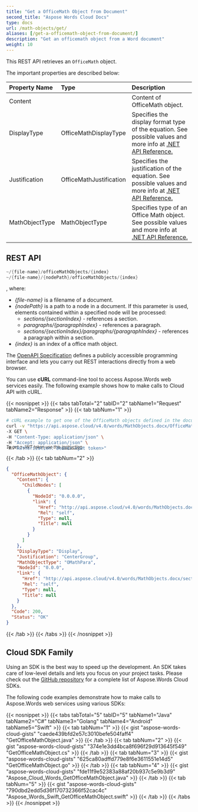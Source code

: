 ```yaml
---
title: "Get a OfficeMath Object from Document"
second_title: "Aspose Words Cloud Docs"
type: docs
url: /math-objects/get/
aliases: [/get-a-officemath-object-from-document/]
description: "Get an officemath object from a Word document"
weight: 10
---
```


This REST API retrieves an `OfficeMath` object.

The important properties are described below:

|Property Name|Type|Description|
| :- | :- | :- |
|Content| |Content of OfficeMath object.|
|DisplayType|OfficeMathDisplayType|Specifies the display format type of the equation. See possible values and more info at [.NET API Reference.](https://apireference.aspose.com/net/words/aspose.words.math/officemathdisplaytype)|
|Justification|OfficeMathJustification|Specifies the justification of the equation. See possible values and more info at [.NET API Reference.](https://apireference.aspose.com/net/words/aspose.words.math/officemathjustification)|
|MathObjectType|MathObjectType|Specifies type of an Office Math object. See possible values and more info at [.NET API Reference.](https://apireference.aspose.com/net/words/aspose.words.math/mathobjecttype)|

## REST API

```JAVA
~/{file-name}/officeMathObjects/{index}
~/{file-name}/{nodePath}/officeMathObjects/{index}
```
, where:

- *{file-name}* is a filename of a document.
- *{nodePath}* is a path to a node in a document. If this parameter is used, elements contained within a specified node will be processed:
  - *sections/{sectionIndex}* - references a section.
  - *paragraphs/{paragraphIndex}* - references a paragraph.
  - *sections/{sectionIndex}/paragraphs/{paragraphIndex}* - references a paragraph within a section.
- *{index}* is an index of a office math object.

The [OpenAPI Specification](https://apireference.aspose.cloud/words/#/OfficeMathObjects/GetOfficeMathObject) defines a publicly accessible programming interface and lets you carry out REST interactions directly from a web browser.

You can use **cURL** command-line tool to access Aspose.Words web services easily. The following example shows how to make calls to Cloud API with cURL.

{{< nosnippet >}}
{{< tabs tabTotal="2" tabID="2" tabName1="Request" tabName2="Response" >}}
{{< tab tabNum="1" >}}

```bash
# cURL example to get one of the OfficeMath objects defined in the document
curl -v "https://api.aspose.cloud/v4.0/words/MathObjects.docx/OfficeMathObjects/0" \
-X GET \
-H "Content-Type: application/json" \
-H "Accept: application/json" \
-H "Authorization: Bearer <jwt token>"
```
<p style="margin-top:-32px;font-size:80%;font-style:italic">To get a JWT token use this <a href="/words/getting-started/quickstart/">instruction</a></p>

{{< /tab >}}
{{< tab tabNum="2" >}}

```json
{
  "OfficeMathObject": {
    "Content": {
      "ChildNodes": [
        {
          "NodeId": "0.0.0.0",
          "link": {
            "Href": "http://api.aspose.cloud/v4.0/words/MathObjects.docx/sections/0/paragraphs/0/OfficeMathObjects/0/OfficeMathObjects/0",
            "Rel": "self",
            "Type": null,
            "Title": null
          }
        }
      ]
    },
    "DisplayType": "Display",
    "Justification": "CenterGroup",
    "MathObjectType": "OMathPara",
    "NodeId": "0.0.0",
    "link": {
      "Href": "http://api.aspose.cloud/v4.0/words/MathObjects.docx/sections/0/paragraphs/0/OfficeMathObjects/0",
      "Rel": "self",
      "Type": null,
      "Title": null
    }
  },
  "Code": 200,
  "Status": "OK"
}
```

{{< /tab >}}
{{< /tabs >}}
{{< /nosnippet >}}

## Cloud SDK Family

Using an SDK is the best way to speed up the development. An SDK takes care of low-level details and lets you focus on your project tasks. Please check out the [GitHub repository](https://github.com/aspose-words-cloud) for a complete list of Aspose.Words Cloud SDKs.

The following code examples demonstrate how to make calls to Aspose.Words web services using various SDKs:

{{< nosnippet >}}
{{< tabs tabTotal="5" tabID="5" tabName1="Java" tabName2="C#" tabName3="Golang" tabName4="Android" tabName5="Swift" >}}
{{< tab tabNum="1" >}}
{{< gist "aspose-words-cloud-gists" "caede439bfd2e57c3010befe504faff4" "GetOfficeMathObject.java" >}}
{{< /tab >}}
{{< tab tabNum="2" >}}
{{< gist "aspose-words-cloud-gists" "374e1e3dd4bca8f696f29d913645f549" "GetOfficeMathObject.cs" >}}
{{< /tab >}}
{{< tab tabNum="3" >}}
{{< gist "aspose-words-cloud-gists" "625ca80adffd779e8f6e3611551e14d5" "GetOfficeMathObject.go" >}}
{{< /tab >}}
{{< tab tabNum="4" >}}
{{< gist "aspose-words-cloud-gists" "fde11f9e52383a88af20b937c5e9b3d9" "Aspose_Cloud_Words_GetOfficeMathObject.java" >}}
{{< /tab >}}
{{< tab tabNum="5" >}}
{{< gist "aspose-words-cloud-gists" "790dbd2edd5d36f170732366f52cac4c" "Aspose_Words_Swift_GetOfficeMathObject.swift" >}}
{{< /tab >}}
{{< /tabs >}}
{{< /nosnippet >}}
